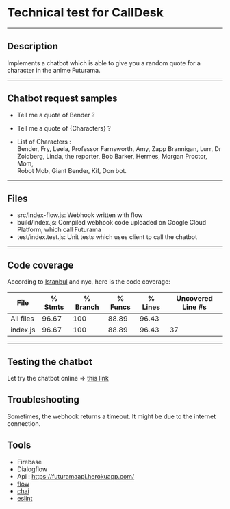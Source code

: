 # Technical test for CallDesk

----------------  
## Description  

Implements a chatbot which is able to give you a random quote for a character in the anime Futurama.  

----------------

## Chatbot request samples  

* Tell me a quote of Bender ?  
* Tell me a quote of {Characters} ?  

* List of Characters :  
Bender, Fry, Leela, Professor Farnsworth, Amy, Zapp Brannigan, Lurr,
Dr Zoidberg, Linda, the reporter, Bob Barker, Hermes, Morgan Proctor, Mom,  
Robot Mob, Giant Bender, Kif, Don bot.  

----------------  

## Files
* src/index-flow.js: Webhook written with flow
* build/index.js: Compiled webhook code uploaded on Google Cloud Platform, which call Futurama
* test/index.test.js: Unit tests which uses client to call the chatbot

----------------  

## Code coverage  

According to [Istanbul](https://istanbul.js.org/) and nyc, here is the code coverage:  

File      | % Stmts | % Branch | % Funcs | % Lines | Uncovered Line #s 
----------|---------|----------|---------|---------|-------------------
All files |   96.67 |      100 |   88.89 |   96.43 |                   
 index.js |   96.67 |      100 |   88.89 |   96.43 | 37                

----------------  

## Testing the chatbot  

Let try the chatbot online => [this link](https://bot.dialogflow.com/FuturamaBot)  

## Troubleshooting  

Sometimes, the webhook returns a timeout. It might be due to the internet connection.

## Tools  

* Firebase  
* Dialogflow
* Api : <https://futuramaapi.herokuapp.com/>  
* [flow](https://flow.org/)
* [chai](https://www.chaijs.com/)
* [eslint](https://eslint.org/)
